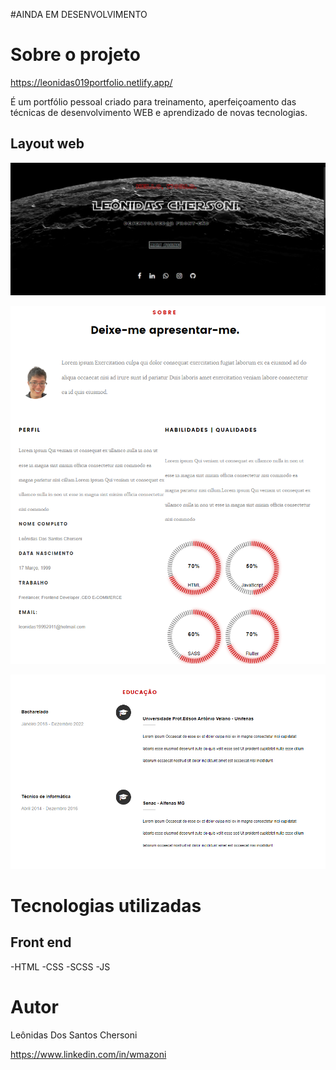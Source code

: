 #AINDA EM DESENVOLVIMENTO

# Sobre o projeto

https://leonidas019portfolio.netlify.app/

É um portfólio pessoal criado para treinamento, aperfeiçoamento das técnicas de desenvolvimento WEB e aprendizado de novas tecnologias.

## Layout web
![Web 1](https://github.com/leonidasc019/Portfolio_Leonidas/blob/master/assets/web1.PNG)

![Web 2](https://github.com/leonidasc019/Portfolio_Leonidas/blob/master/assets/web2.PNG)

![Web 3](https://github.com/leonidasc019/Portfolio_Leonidas/blob/master/assets/web3.PNG)

# Tecnologias utilizadas

## Front end
-HTML
-CSS
-SCSS
-JS



# Autor

Leônidas Dos Santos Chersoni

https://www.linkedin.com/in/wmazoni


